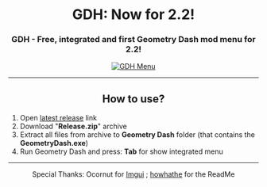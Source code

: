 <div align="center">

  # GDH: Now for 2.2!
  ### GDH - Free, integrated and first Geometry Dash mod menu for 2.2!
  
  <a href="https://github.com/TobyAdd/GDH/releases" target="_blank" rel="noreferrer"> <img src="https://github.com/TobyAdd/GDH/assets/66429886/14aba1a5-4c0d-42fd-87da-e4af25b08dde" alt="GDH Menu" title="GDH Menu"/> </a>
</div>

---

<h2 align="center">How to use?</h2>

1. Open [latest release](https://github.com/TobyAdd/GDH/releases/latest) link
2. Download "**Release.zip**" archive
3. Extract all files from archive to **Geometry Dash** folder (that contains the **GeometryDash.exe**)
5. Run Geometry Dash and press: **Tab** for show integrated menu

---

<p align="center"> Special Thanks: Ocornut for <a href="https://github.com/ocornut/imgui">Imgui</a> ; <a href="https://github.com/howhathe">howhathe</a> for the ReadMe </p>
